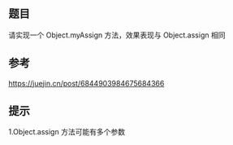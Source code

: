 ## 题目
请实现一个 Object.myAssign 方法，效果表现与 Object.assign 相同

## 参考
https://juejin.cn/post/6844903984675684366

## 提示
1.Object.assign 方法可能有多个参数
